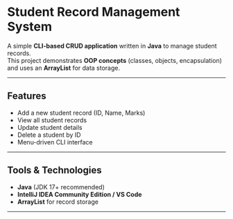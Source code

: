 # Student Record Management System

A simple **CLI-based CRUD application** written in **Java** to manage student records.  
This project demonstrates **OOP concepts** (classes, objects, encapsulation) and uses an **ArrayList** for data storage.

---

##  Features
- Add a new student record (ID, Name, Marks)
- View all student records
- Update student details
- Delete a student by ID
- Menu-driven CLI interface

---

##  Tools & Technologies
- **Java** (JDK 17+ recommended)
- **IntelliJ IDEA Community Edition / VS Code**
- **ArrayList** for record storage

---